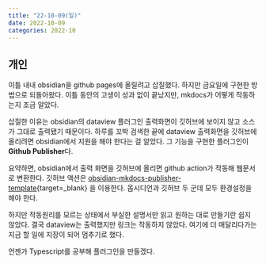 ```yaml
---
title: "22-10-09(일)"
date: 2022-10-09
categories: 2022-10
---
```


## 개인

이틀 내내 obsidian을 github pages에 올릴려고 삽질했다. 하지만 금요일에 구현한 방법으로 되돌아왔다. 이틀 동안의 고생이 성과 없이 끝났지만, mkdocs가 어떻게 작동하는지 조금 알았다. 

삽질한 이유는 obsidian의 dataview 플러그인 출력화면이 깃허브에 보이지 않고 소스가 그대로 출력됐기 때문이다. 하루를 꼬박 검색한 끝에 dataview 출력화면을 깃허브에 올리려면 obsidian에서 지원을 해야 한다는 걸 알았다. 그 기능을 구현한 플러그인이 **Github Publisher**다.

요약하면, obsidian에서 출력 화면을 깃허브에 올리면 github action가 작동해 웹문서로 변환한다. 깃허브 액션은 [obsidian-mkdocs-publisher-template](https://github.com/ObsidianPublisher/obsidian-mkdocs-publisher-template){target=_blank} 을 이용한다. 옵시디언과 깃허브 두 군데 모두 환경설정을 해야 한다.

하지만 작동원리를 모르는 상태에서 부실한 설명서만 읽고 원하는 대로 만들기란 쉽지 않았다. 결국 dataview는 출력했지만 링크는 작동하지 않았다. 여기에 더 매달리다가는 지금 할 일에 지장이 되어 멈추기로 했다. 

언젠가 Typescript를 공부해 플러그인을 만들겠다.
